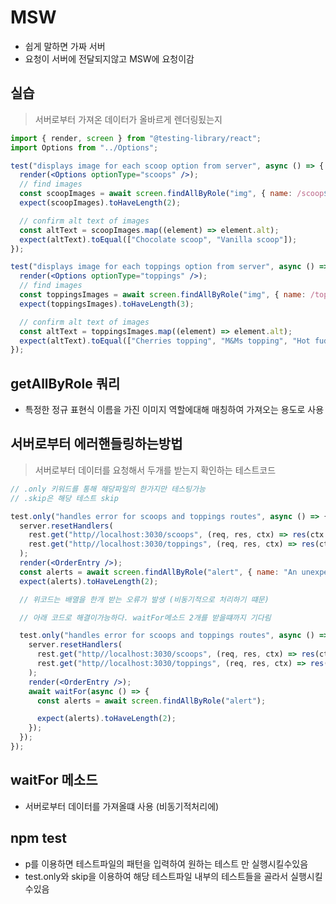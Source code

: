 # MSW

- 쉽게 말하면 가짜 서버
- 요청이 서버에 전달되지않고 MSW에 요청이감

## 실습

> 서버로부터 가져온 데이터가 올바르게 렌더링됬는지

```jsx
import { render, screen } from "@testing-library/react";
import Options from "../Options";

test("displays image for each scoop option from server", async () => {
  render(<Options optionType="scoops" />);
  // find images
  const scoopImages = await screen.findAllByRole("img", { name: /scoop$/i });
  expect(scoopImages).toHaveLength(2);

  // confirm alt text of images
  const altText = scoopImages.map((element) => element.alt);
  expect(altText).toEqual(["Chocolate scoop", "Vanilla scoop"]);
});

test("displays image for each toppings option from server", async () => {
  render(<Options optionType="toppings" />);
  // find images
  const toppingsImages = await screen.findAllByRole("img", { name: /topping$/i });
  expect(toppingsImages).toHaveLength(3);

  // confirm alt text of images
  const altText = toppingsImages.map((element) => element.alt);
  expect(altText).toEqual(["Cherries topping", "M&Ms topping", "Hot fudge topping"]);
});
```

## getAllByRole 쿼리

- 특정한 정규 표현식 이름을 가진 이미지 역할에대해 매칭하여 가져오는 용도로 사용

## 서버로부터 에러핸들링하는방법

> 서버로부터 데이터를 요청해서 두개를 받는지 확인하는 테스트코드

```jsx
// .only 키워드를 통해 해당파일의 한가지만 테스팅가능
// .skip은 해당 테스트 skip

test.only("handles error for scoops and toppings routes", async () => {
  server.resetHandlers(
    rest.get("http//localhost:3030/scoops", (req, res, ctx) => res(ctx.status(500))),
    rest.get("http//localhost:3030/toppings", (req, res, ctx) => res(ctx.status(500)))
  );
  render(<OrderEntry />);
  const alerts = await screen.findAllByRole("alert", { name: "An unexpected error ocurred. Please try agian later." });
  expect(alerts).toHaveLength(2);

  // 위코드는 배열을 한개 받는 오류가 발생 (비동기적으로 처리하기 떄문)

  // 아래 코드로 해결이가능하다. waitFor메소드 2개를 받을떄까지 기다림

  test.only("handles error for scoops and toppings routes", async () => {
    server.resetHandlers(
      rest.get("http//localhost:3030/scoops", (req, res, ctx) => res(ctx.status(500))),
      rest.get("http//localhost:3030/toppings", (req, res, ctx) => res(ctx.status(500)))
    );
    render(<OrderEntry />);
    await waitFor(async () => {
      const alerts = await screen.findAllByRole("alert");

      expect(alerts).toHaveLength(2);
    });
  });
});
```

## waitFor 메소드

- 서버로부터 데이터를 가져올떄 사용 (비동기적처리에)

## npm test

- p를 이용하면 테스트파일의 패턴을 입력하여 원하는 테스트 만 실행시킬수있음
- test.only와 skip을 이용하여 해당 테스트파일 내부의 테스트들을 골라서 실행시킬수있음
